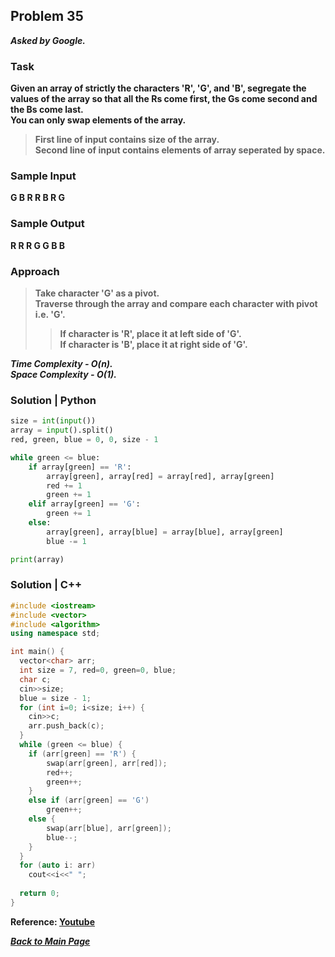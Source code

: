 ## Problem 35
***Asked by Google.***
### Task
**Given an array of strictly the characters 'R', 'G', and 'B', segregate the values of the array so that all the Rs come first, the Gs come second and the Bs come last.**  
**You can only swap elements of the array.**  

>**First line of input contains size of the array.**  
>**Second line of input contains elements of array seperated by space.**
### Sample Input
**G B R R B R G**
### Sample Output
**R R R G G B B**

### Approach
>**Take character 'G' as a pivot.**  
>**Traverse through the array and compare each character with pivot i.e. 'G'.**  
>>**If character is 'R', place it at left side of 'G'.**  
>>**If character is 'B', place it at right side of 'G'.**  

***Time Complexity - O(n).***  
***Space Complexity - O(1).***  

### Solution | Python
```python
size = int(input())
array = input().split() 
red, green, blue = 0, 0, size - 1

while green <= blue:
    if array[green] == 'R':
        array[green], array[red] = array[red], array[green] 
        red += 1
        green += 1
    elif array[green] == 'G':
        green += 1
    else:
        array[green], array[blue] = array[blue], array[green]
        blue -= 1

print(array)
```
### Solution | C++
```cpp
#include <iostream>
#include <vector>
#include <algorithm>
using namespace std;

int main() {
  vector<char> arr;
  int size = 7, red=0, green=0, blue;
  char c;
  cin>>size;
  blue = size - 1;
  for (int i=0; i<size; i++) {
    cin>>c;
    arr.push_back(c);
  }
  while (green <= blue) {
    if (arr[green] == 'R') {
        swap(arr[green], arr[red]);
        red++;
        green++;
    }
    else if (arr[green] == 'G')
        green++;
    else {
        swap(arr[blue], arr[green]);
        blue--;
    }
  }
  for (auto i: arr)
    cout<<i<<" ";
  
  return 0;
}
```

**Reference: [Youtube](https://youtu.be/LP6doGhSZ3M)**

***[Back to Main Page](https://github.com/theInvincible/Daily-Coding-Problem/)***

